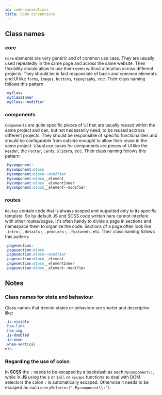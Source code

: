 ```yaml
---
id: code-conventions
title: Code conventions
---
```


## Class names

### core

`Core` elements are very generic and of common use case. They are usually used repeatedly in the same page and across the same website. Their flexibility should allow to use them even without alteration across different projects. They should be in fact responsible of basic and common elements and UI like `forms`, `images`, `buttons`, `typography`, ecc. Their class naming follows this pattern:

```scss
.myClass
.myClassInner
.myClass--modifier
```

### components

`Components` are quite specific pieces of UI that are usually reused within the same project and can, but not necessarily need, to be reused accross different projects. They should be responsible of specific functionalities and should be configurable from outside enought to allow their reuse in the same project. Usual use cases for components are pieces of UI like the `Header`, the `Footer`, `Card`s, `Slider`s, ecc. Their class naming follows this pattern:

```scss
.Mycomponent:
.Mycomponent:block
.Mycomponent:block--modifier
.Mycomponent:block__element
.Mycomponent:block__elementInner
.Mycomponent:block__element--modifier
```

### routes

`Routes` contain code that is always scoped and outputted only to its specific template. So by default JS and SCSS code written here cannot interfere with other routes/pages. It's often handy to divide a page in sections and namespace them to organize the code. Sections of a page often look like `.intro:`, `.details:`, `.products:`, `.featured:`, etc. Their class naming follows this pattern:

```scss
.pagesection:
.pagesection:block
.pagesection:block--modifier
.pagesection:block__element
.pagesection:block__elementInner
.pagesection:block__element--modifier
```

## Notes

### Class names for state and behaviour

Class names that denote states or behaviour are shorter and descriptive like:

```scss
.is-visible
.has-link
.has-img
.is-doubled
.is-even
.when-vertical
etc.
```

### Regarding the use of colon

In **SCSS** the `:` needs to be escaped by a backslash as such `Mycomponent\:`, while in **JS** using the `$` or `$all` or `escape` functions to deal with DOM selectors the colon `:` is automatically escaped. Otherwise it needs to be escaped as such `querySelector(".Mycomponent\\:")`.
